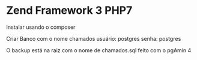 # Zend Framework 3 PHP7

Instalar usando o composer

Criar Banco com o nome chamados
usuário: postgres
senha: postgres

O backup está na raiz com o nome de chamados.sql feito com o pgAmin 4
